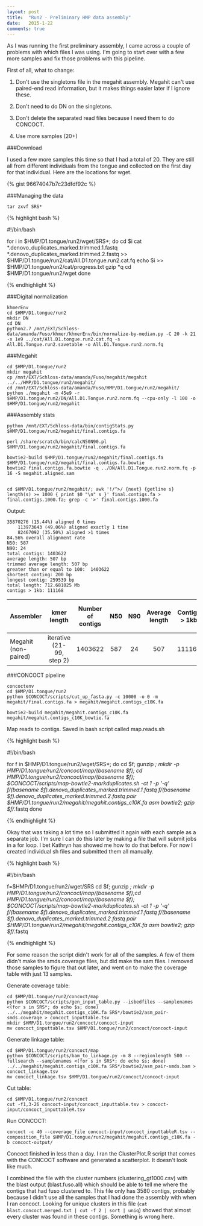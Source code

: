 ```yaml
---
layout: post
title:  "Run2 - Preliminary HMP data assembly"
date:   2015-1-22
comments: true
---
```


As I was running the first preliminary assembly, I came across a couple of problems with which files I was using. I'm going to start over with a few more samples and fix those problems with this pipeline.

First of all, what to change:

1. Don't use the singletons file in the megahit assembly. Megahit can't use paired-end read information, but it makes things easier later if I ignore these.

2. Don't need to do DN on the singletons.

3. Don't delete the separated read files because I need them to do CONCOCT.

4. Use more samples (20+)


###Download

I used a few more samples this time so that I had a total of 20. They are still all from different individuals from the tongue and collected on the first day for that individual. Here are the locations for wget.

{% gist 96674047b7c23dfdf92c %}

###Managing the data

~~~~
tar zxvf SRS*
~~~~


{% highlight bash %}

#!/bin/bash

for i in $HMP/D1.tongue/run2/wget/SRS*; do
	cd $i
	cat *.denovo_duplicates_marked.trimmed.1.fastq *.denovo_duplicates_marked.trimmed.2.fastq >> $HMP/D1.tongue/run2/cat/All.D1.tongue.run2.cat.fq
	echo $i >> $HMP/D1.tongue/run2/cat/progress.txt
	gzip *q
	cd $HMP/D1.tongue/run2/wget
done

{% endhighlight %}

###Digital normalization

~~~~
khmerEnv
cd $HMP/D1.tongue/run2
mkdir DN
cd DN
python2.7 /mnt/EXT/Schloss-data/amanda/Fuso/khmer/khmerEnv/bin/normalize-by-median.py -C 20 -k 21 -x 1e9 ../cat/All.D1.tongue.run2.cat.fq -s All.D1.Tongue.run2.savetable -o All.D1.Tongue.run2.norm.fq
~~~~

###Megahit

~~~~
cd $HMP/D1.tongue/run2
mkdir megahit
cp /mnt/EXT/Schloss-data/amanda/Fuso/megahit/megahit ../../HMP/D1.tongue/run2/megahit/
cd /mnt/EXT/Schloss-data/amanda/Fuso/HMP/D1.tongue/run2/megahit/
python ./megahit -m 45e9 -r $HMP/D1.tongue/run2/DN/All.D1.Tongue.run2.norm.fq --cpu-only -l 100 -o $HMP/D1.tongue/run2/megahit
~~~~

###Assembly stats

~~~~
python /mnt/EXT/Schloss-data/bin/contigStats.py $HMP/D1.tongue/run2/megahit/final.contigs.fa

perl /share/scratch/bin/calcN50N90.pl $HMP/D1.tongue/run2/megahit/final.contigs.fa

bowtie2-build $HMP/D1.tongue/run2/megahit/final.contigs.fa $HMP/D1.tongue/run2/megahit/final.contigs.fa.bowtie
bowtie2 final.contigs.fa.bowtie -q ../DN/All.D1.Tongue.run2.norm.fq -p 16 -S megahit.aligned.sam 


cd $HMP/D1.tongue/run2/megahit/; awk '!/^>/ {next} {getline s} length(s) >= 1000 { print $0 "\n" s }' final.contigs.fa > final.contigs.1000.fa; grep -c '>' final.contigs.1000.fa 
~~~~

Output:

~~~~
35870276 (15.44%) aligned 0 times
    113973643 (49.06%) aligned exactly 1 time
    82467092 (35.50%) aligned >1 times
84.56% overall alignment rate
N50: 587
N90: 24
total contigs: 1403622
average length: 507 bp
trimmed average length: 507 bp
greater than or equal to 100:  1403622
shortest conting: 200 bp
longest contig: 259539 bp
total length: 712.681025 Mb
contigs > 1kb: 111168
~~~~



Assembler | kmer length | Number of contigs | N50 | N90 | Average length | Contigs > 1kb | percent of reads used | assembly file name
:---------------|:--------:|:--------:|:--------:|:--------:|:------------:|:------------:|:------------:|--------:
Megahit (non-paired) | iterative (21-99, step 2) | 1403622 | 587 | 24 | 507 |  111168 | 84.56% | $HMP/D1.tongue/run2/megahit/final.contigs.fa

###CONCOCT pipeline

~~~~
concoctenv
cd $HMP/D1.tongue/run2
python $CONCOCT/scripts/cut_up_fasta.py -c 10000 -o 0 -m megahit/final.contigs.fa > megahit/megahit.contigs_c10K.fa

bowtie2-build megahit/megahit.contigs_c10K.fa megahit/megahit.contigs_c10K_bowtie.fa
~~~~

Map reads to contigs. Saved in bash script called map.reads.sh

{% highlight bash %}

#!/bin/bash

for f in $HMP/D1.tongue/run2/wget/SRS*; do 
  	cd $f;
  	gunzip *;
  	mkdir -p $HMP/D1.tongue/run2/concoct/map/$(basename $f);
    cd $HMP/D1.tongue/run2/concoct/map/$(basename $f);
    $CONCOCT/scripts/map-bowtie2-markduplicates.sh -ct 1 -p '-q' $f/$(basename $f).denovo_duplicates_marked.trimmed.1.fastq $f/$(basename $f).denovo_duplicates_marked.trimmed.2.fastq pair $HMP/D1.tongue/run2/megahit/megahit.contigs_c10K.fa asm bowtie2;
    gzip $f/*.fastq
done


{% endhighlight %}

Okay that was taking a lot time so I submitted it again with each sample as a separate job. I'm sure I can do this later by making a file that will submit jobs in a for loop. I bet Kathryn has showed me how to do that before. For now I created individual sh files and submitted them all manually.

{% highlight bash %}

#!/bin/bash

f=$HMP/D1.tongue/run2/wget/SRS
cd $f;
gunzip *;
mkdir -p $HMP/D1.tongue/run2/concoct/map/$(basename $f);cd $HMP/D1.tongue/run2/concoct/map/$(basename $f);
$CONCOCT/scripts/map-bowtie2-markduplicates.sh -ct 1 -p '-q' $f/$(basename $f).denovo_duplicates_marked.trimmed.1.fastq $f/$(basename $f).denovo_duplicates_marked.trimmed.2.fastq pair $HMP/D1.tongue/run2/megahit/megahit.contigs_c10K.fa asm bowtie2;
gzip $f/*.fastq


{% endhighlight %}

For some reason the script didn't work for all of the samples. A few of them didn't make the smds.coverage files, but did make the sam files. I removed those samples to figure that out later, and went on to make the coverage table with just 13 samples. 

Generate coverage table:

~~~~
cd $HMP/D1.tongue/run2/concoct/map
python $CONCOCT/scripts/gen_input_table.py --isbedfiles --samplenames <(for s in SRS*; do echo $s; done) ../../megahit/megahit.contigs_c10K.fa SRS*/bowtie2/asm_pair-smds.coverage > concoct_inputtable.tsv
mkdir $HMP/D1.tongue/run2/concoct/concoct-input
mv concoct_inputtable.tsv $HMP/D1.tongue/run2/concoct/concoct-input

~~~~

Generate linkage table:

~~~~
cd $HMP/D1.tongue/run2/concoct/map
python $CONCOCT/scripts/bam_to_linkage.py -m 8 --regionlength 500 --fullsearch --samplenames <(for s in SRS*; do echo $s; done) ../../megahit/megahit.contigs_c10K.fa SRS*/bowtie2/asm_pair-smds.bam > concoct_linkage.tsv
mv concoct_linkage.tsv $HMP/D1.tongue/run2/concoct/concoct-input

~~~~

Cut table:

~~~~
cd $HMP/D1.tongue/run2/concoct
cut -f1,3-26 concoct-input/concoct_inputtable.tsv > concoct-input/concoct_inputtableR.tsv
~~~~

Run CONCOCT:

~~~~
concoct -c 40 --coverage_file concoct-input/concoct_inputtableR.tsv --composition_file $HMP/D1.tongue/run2/megahit/megahit.contigs_c10K.fa -b concoct-output/
~~~~

Concoct finished in less than a day. I ran the ClusterPlot.R script that comes with the CONCOCT software and generated a scatterplot. It doesn't look like much.


I combined the file with the cluster numbers (clustering_gt1000.csv) with the blast output (blast.fuso.all) which should be able to tell me where the contigs that had fuso clustered to. This file only has 3580 contigs, probably because I didn't use all the samples that I had done the assembly with when I ran concoct. Looking for unique clusters in this file (`cat blast.concoct.merged.txt | cut -f 2 | sort | uniq`) showed that almost every cluster was found in these contigs. Something is wrong here. 




